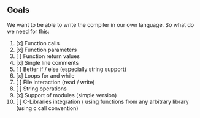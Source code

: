 ## Goals

We want to be able to write the compiler in our own language. So what do we need for this:

1. [x] Function calls
1. [x] Function parameters
1. [ ] Function return values
1. [x] Single line comments
1. [ ] Better if / else (especially string support)
2. [x] Loops for and while
3. [ ] File interaction (read / write)
4. [ ] String operations
4. [x] Support of modules (simple version)
5. [ ] C-Libraries integration / using functions from any arbitrary library (using c call convention)